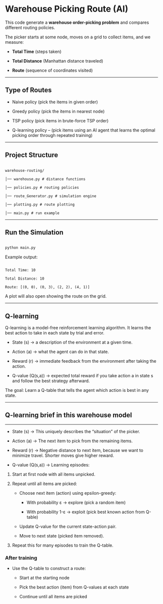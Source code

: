 
# Warehouse Picking Route (AI)

  

This code generate a **warehouse order-picking problem** and compares different routing policies.

The picker starts at some node, moves on a grid to collect items, and we measure:

  

- **Total Time** (steps taken)

- **Total Distance** (Manhattan distance traveled)

- **Route** (sequence of coordinates visited)

  
  

---

  

## Type of Routes

- Naive policy (pick the items in given order)

- Greedy policy (pick the items in nearest node)

- TSP policy (pick items in brute-force TSP order)

- Q-learning policy – (pick items using an AI agent that learns the optimal picking order through repeated training)

  

---

  

## Project Structure

```

warehouse-routing/

│── warehouse.py # distance functions

│── policies.py # routing policies

│── route_Generator.py # simulation engine

│── plotting.py # route plotting

│── main.py # run example

```

  

---

  

## Run the Simulation

  

```bash

python main.py

```

  

Example output:

```

Total Time: 10

Total Distance: 10

Route: [(0, 0), (0, 3), (2, 2), (4, 1)]

```

  

A plot will also open showing the route on the grid.

  

---

  

## Q-learning

  

Q-learning is a model-free reinforcement learning algorithm. It learns the best action to take in each state by trial and error.

- State (s) → a description of the environment at a given time.

- Action (a) → what the agent can do in that state.

- Reward (r) → immediate feedback from the environment after taking the action.

- Q-value (Q(s,a)) → expected total reward if you take action a in state s and follow the best strategy afterward.

  

The goal: Learn a Q-table that tells the agent which action is best in any state.

  

***

## Q-learning brief in this warehouse model

***

  
- State (s) → This uniquely describes the “situation” of the picker.

- Action (a) → The next item to pick from the remaining items.

- Reward (r) → Negative distance to next item, because we want to minimize travel. Shorter moves give higher reward.

- Q-value (Q(s,a)) → Learning episodes:

1. Start at first node with all items unpicked.

2. Repeat until all items are picked:

      - Choose next item (action) using epsilon-greedy:

         - With probability ε → explore (pick a random item)

         - With probability 1-ε → exploit (pick best known action from Q-table)

      - Update Q-value for the current state-action pair.

      - Move to next state (picked item removed).

3. Repeat this for many episodes to train the Q-table.


### **After training**

-   Use the Q-table to construct a route:
    
    -   Start at  the starting node
        
    -   Pick the best action (item) from Q-values at each state
        
    -   Continue until all items are picked
